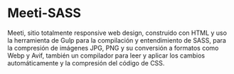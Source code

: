 # Meeti-SASS
Meeti, sitio totalmente responsive web design, construido con HTML y uso la herramienta de Gulp para la compilación y entendimiento de SASS, para la compresión de imágenes JPG, PNG y su conversión a formatos como Webp y Avif, también un compilador para leer y aplicar los cambios automáticamente y la compresión del código de CSS.
